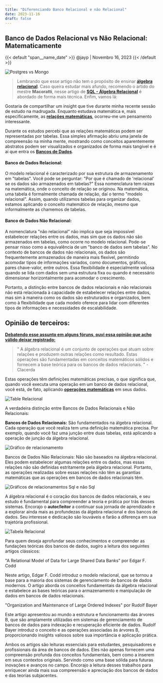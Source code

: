 ```yaml
---
title: "Diferenciando Banco Relacional e não Relacional"
date: 2023-11-16
draft: false
---
```


## Banco de Dados Relacional vs Não Relacional: Matematicamente

{{< default "span__name_date" >}}
  @jayp | Novembro 16, 2023
{{< /default >}}

![Postgres vs Mongo](/img/mongodb-vs-postgresql.png)

> Lembrando que esse artigo não tem o propósito de ensinar [**álgebra relacional**](https://pt.wikipedia.org/wiki/%C3%81lgebra_relacional). Caso queira estudar mais afundo, recomendo o artido do mestre **Macoratti**, nesse artigo de [**SQL - Álgebra Relacional**](https://www.macoratti.net/13/06/sql_arcb.htm) é abordado de forma mais técnica. Enfim, vamos lá:

Gostaria de compartilhar um insight que tive durante minha recente sessão de estudo na madrugada. Enquanto estudava matemática e, mais especificamente, as  [**relações matemáticas**](https://pt.wikipedia.org/wiki/Rela%C3%A7%C3%A3o_(matem%C3%A1tica)), ocorreu-me um pensamento interessante.

Durante os estudos percebi que as relações matemáticas podem ser representadas por tabelas. Essa simples afirmação abriu uma janela de compreensão na minha mente, mostrando como conceitos aparentemente abstratos podem ser visualizados e organizados de forma mais tangível e é ai que entra os [**Bancos de Dados**](https://pt.wikipedia.org/wiki/Banco_de_dados).

#### Banco de Dados Relacional:

O modelo relacional é caracterizado por sua estrutura de armazenamento em "tabelas". Você pode se perguntar: "Por que é chamado de 'relacional' se os dados são armazenados em tabelas?"
Essa nomenclatura tem raízes na matemática, onde o conceito de relação se originou. Na matemática, uma tabela é formalmente chamada de relação, daí o termo "modelo relacional". Assim, quando utilizamos tabelas para organizar dados, estamos aplicando o conceito matemático de relação, mesmo que informalmente as chamemos de tabelas.

#### Banco de Dados Não Relacional:

A nomenclatura "não relacional" não implica que seja impossível estabelecer relações entre os dados, mas sim que os dados não são armazenados em tabelas, como ocorre no modelo relacional. Pode-se pensar nisso como a equivalência de um "banco de dados sem tabelas".
No contexto de bancos de dados não relacionais, os dados são frequentemente armazenados de maneira mais flexível, permitindo acomodar tipos de informações variados, como documentos, gráficos, pares chave-valor, entre outros. Essa flexibilidade é especialmente valiosa quando se lida com dados sem uma estrutura fixa ou quando é necessário dimensionar horizontalmente para acomodar o crescimento.

Portanto, a distinção entre bancos de dados relacionais e não relacionais não está relacionada à capacidade de estabelecer relações entre dados, mas sim à maneira como os dados são estruturados e organizados, bem como à flexibilidade que cada modelo oferece para lidar com diferentes tipos de informações e necessidades de escalabilidade.

## Opinião de terceiros:

[**Debatendo esse assunto em alguns fóruns, ouvi essa opinião que acho válido deixar registrado:**](https://www.tabnews.com.br/jayp/explicando-matematicamente-a-direfenca-do-bd-relacional-e-bd-nao-relacional)

> " A álgebra relacional é um conjunto de operações que atuam sobre relações e produzem outras relações como resultado. Estas operações são fundamentadas em conceitos matemáticos sólidos e fornecem a base teórica para os bancos de dados relacionais. " - Clacerda

Estas operações têm definições matemáticas precisas, o que significa que, quando você executa uma operação em um banco de dados relacional, você está, de fato, aplicando [**operações matemáticas**](https://pt.wikipedia.org/wiki/Opera%C3%A7%C3%A3o_(matem%C3%A1tica)) em seus dados.

![Table Relacional](/img/table_relacinal.png)

A verdadeira distinção entre Bancos de Dados Relacionais e Não Relacionais:

**Bancos de Dados Relacionais:** São fundamentados na álgebra relacional. Cada operação que você realiza tem uma definição matemática precisa. Por exemplo, quando você faz uma junção entre duas tabelas, está aplicando a operação de junção da álgebra relacional.

![Gráfico de relacionamento](/img/join.png)

Bancos de Dados Não Relacionais: Não são baseados na álgebra relacional. Eles podem estabelecer algumas relações entre os dados, mas essas relações não são definidas estritamente pela álgebra relacional. Portanto, as operações realizadas sobre essas relações não têm as garantias matemáticas que as operações em bancos de dados relacionais têm.

![Gráficos de relacionamentos Sql e não Sql](/img/sql_no_sql.png)

A álgebra relacional é o coração dos bancos de dados relacionais, e seu estudo é fundamental para compreender a teoria e prática por trás desses sistemas. Encorajo o **autor/leitor** a continuar sua jornada de aprendizado e a explorar ainda mais as profundezas da álgebra relacional e dos bancos de dados. Seu interesse e dedicação são louváveis e farão a diferença em sua trajetória profissional.

![Tabela Relacional](/img/graphic_relacional.png)

Para quem deseja aprofundar seus conhecimentos e compreender as fundações teóricas dos bancos de dados, sugiro a leitura dos seguintes artigos clássicos:

"A Relational Model of Data for Large Shared Data Banks" por Edgar F. Codd

Neste artigo, Edgar F. Codd introduz o modelo relacional, que se tornou a base para a maioria dos sistemas de gerenciamento de bancos de dados modernos. O artigo aborda os conceitos fundamentais da álgebra relacional e estabelece as bases teóricas para o armazenamento e manipulação de dados em bancos de dados relacionais.

"Organization and Maintenance of Large Ordered Indexes" por Rudolf Bayer

Este artigo apresentou ao mundo a estrutura e funcionamento das árvores B, que são amplamente utilizadas em sistemas de gerenciamento de bancos de dados para indexação e recuperação eficiente de dados. Rudolf Bayer introduz o conceito e as operações associadas às árvores B, proporcionando insights valiosos sobre sua importância e aplicação prática.

Ambos os artigos são leituras essenciais para estudantes, pesquisadores e profissionais da área de bancos de dados. Eles não apenas fornecem uma compreensão profunda dos conceitos fundamentais, bem como a inserem em seus contextos originais. Servindo como uma base sólida para futuras inovações e avanços no campo. Encorajo a leitura desses trabalhos para enriquecer ainda mais sua compreensão e apreciação dos bancos de dados e das teorias subjacentes.
